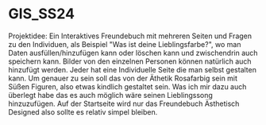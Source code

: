# GIS_SS24
Projektidee: Ein Interaktives Freundebuch mit mehreren Seiten und Fragen zu den Individuen, als Beispiel "Was ist deine Lieblingsfarbe?", wo man Daten ausfüllen/hinzufügen kann oder löschen kann und zwischendrin auch speichern kann. Bilder von den einzelnen Personen können natürlich auch hinzufügt werden. Jeder hat eine Individuelle Seite die man selbst gestalten kann. Um genauer zu sein soll das von der Äthetik Rosafarbig sein mit Süßen Figuren, also etwas kindlich gestaltet sein. Was ich mir dazu auch überlegt habe das es auch möglich wäre seinen Lieblingssong hinzuzufügen. Auf der Startseite wird nur das Freundebuch Ästhetisch Designed also sollte es relativ simpel bleiben. 
